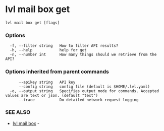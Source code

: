 # lvl mail box get



```
lvl mail box get [flags]
```

### Options

```
  -f, --filter string   How to filter API results?
  -h, --help            help for get
  -n, --number int      How many things should we retrieve from the API?
```

### Options inherited from parent commands

```
      --apikey string   API key
      --config string   config file (default is $HOME/.lvl.yaml)
  -o, --output string   Specifies output mode for commands. Accepted values are text or json. (default "text")
      --trace           Do detailed network request logging
```

### SEE ALSO

* [lvl mail box](lvl_mail_box.md)	 - 

